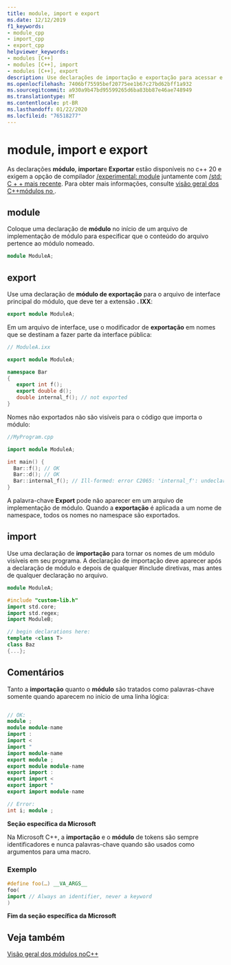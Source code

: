 ```yaml
---
title: module, import e export
ms.date: 12/12/2019
f1_keywords:
- module_cpp
- import_cpp
- export_cpp
helpviewer_keywords:
- modules [C++]
- modules [C++], import
- modules [C++], export
description: Use declarações de importação e exportação para acessar e publicar tipos e funções definidas no módulo especificado.
ms.openlocfilehash: 7406bf75595bef20775ee1b67c27bd62bff1a932
ms.sourcegitcommit: a930a9b47bd95599265d6ba83bb87e46ae748949
ms.translationtype: MT
ms.contentlocale: pt-BR
ms.lasthandoff: 01/22/2020
ms.locfileid: "76518277"
---
```

# <a name="module-import-export"></a>module, import e export

As declarações **módulo**, **importar**e **Exportar** estão disponíveis no c++ 20 e exigem a opção de compilador [/experimental: module](../build/reference/experimental-module.md) juntamente com [/std: C + + mais recente](../build/reference/std-specify-language-standard-version.md). Para obter mais informações, consulte [visão geral dos C++módulos no ](modules-cpp.md).

## <a name="module"></a>module

Coloque uma declaração de **módulo** no início de um arquivo de implementação de módulo para especificar que o conteúdo do arquivo pertence ao módulo nomeado.

```cpp
module ModuleA;
```

## <a name="export"></a>export

Use uma declaração de **módulo de exportação** para o arquivo de interface principal do módulo, que deve ter a extensão **. IXX**:

```cpp
export module ModuleA;
```

Em um arquivo de interface, use o modificador de **exportação** em nomes que se destinam a fazer parte da interface pública:

```cpp
// ModuleA.ixx

export module ModuleA;

namespace Bar
{
   export int f();
   export double d();
   double internal_f(); // not exported
}
```

Nomes não exportados não são visíveis para o código que importa o módulo:

```cpp
//MyProgram.cpp

import module ModuleA;

int main() {
  Bar::f(); // OK
  Bar::d(); // OK
  Bar::internal_f(); // Ill-formed: error C2065: 'internal_f': undeclared identifier
}
```

A palavra-chave **Export** pode não aparecer em um arquivo de implementação de módulo. Quando a **exportação** é aplicada a um nome de namespace, todos os nomes no namespace são exportados.

## <a name="import"></a>import

Use uma declaração de **importação** para tornar os nomes de um módulo visíveis em seu programa. A declaração de importação deve aparecer após a declaração de módulo e depois de qualquer #include diretivas, mas antes de qualquer declaração no arquivo.

```cpp
module ModuleA;

#include "custom-lib.h"
import std.core;
import std.regex;
import ModuleB;

// begin declarations here:
template <class T>
class Baz
{...};
```

## <a name="remarks"></a>Comentários

Tanto a **importação** quanto o **módulo** são tratados como palavras-chave somente quando aparecem no início de uma linha lógica:

```cpp

// OK:
module ;
module module-name
import :
import <
import "
import module-name
export module ;
export module module-name
export import :
export import <
export import "
export import module-name

// Error:
int i; module ;
```

**Seção específica da Microsoft**

Na Microsoft C++, a **importação** e o **módulo** de tokens são sempre identificadores e nunca palavras-chave quando são usados como argumentos para uma macro.

### <a name="example"></a>Exemplo

```cpp
#define foo(…) __VA_ARGS__
foo(
import // Always an identifier, never a keyword
)
```

**Fim da seção específica da Microsoft**

## <a name="see-also"></a>Veja também

[Visão geral dos módulos noC++](modules-cpp.md)
